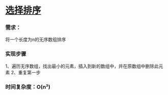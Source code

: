 # [选择排序](https://github.com/yuan525/vue-notes/blob/master/%E7%AE%97%E6%B3%95%E7%BB%83%E4%B9%A0/01%E3%80%81%E4%BA%8C%E5%88%86%E6%9F%A5%E6%89%BE/algorithm.html)

### 需求：

将一个长度为n的无序数组排序

### 实现步骤

1、遍历无序数组，找出最小的元素，插入到新的数组中，并在原数组中删除此元素
2、重复第一步

### 时间复杂度：O(n²)
